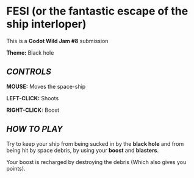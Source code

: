 # FESI (or the fantastic escape of the ship interloper)

This is a **Godot Wild Jam #8** submission

**Theme:** Black hole

## _CONTROLS_

**MOUSE:** Moves the space-ship

**LEFT-CLICK:** Shoots

**RIGHT-CLICK:** Boost

## _HOW TO PLAY_

Try to keep your ship from being sucked in by the **black hole** and from being hit by space debris, by using your **boost**  and **blasters**.

Your boost is recharged by destroying the debris (Which also gives you points).
